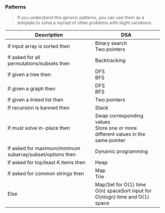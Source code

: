 ### Patterns
> If you understand this generic patterns, you can use them as a template to solve a myriad of other problems with slight variations.


| Description                                               | DSA                                                                                  |
|-----------------------------------------------------------|--------------------------------------------------------------------------------------|
| If input array is sorted then                             | Binary search<br/>Two pointers                                                       |
| If asked for all permutations/subsets then                | Backtracking                                                                         |
| If given a tree then                                      | DFS<br/>BFS                                                                          |
| If given a graph then                                     | DFS<br/>BFS                                                                          |
| If given a linked list then                               | Two pointers                                                                         |
| If recursion is banned then                               | Stack                                                                                |
| If must solve in-place then                               | Swap corresponding values<br/>Store one or more different values in the same pointer |
| If asked for maximum/minimum subarray/subset/options then | Dynamic programming                                                                  |
| If asked for top/least K items then                       | Heap                                                                                 |                                                             
| If asked for common strings then                          | Map<br/>Trie                                                                         |                                                                   
| Else                                                      | Map/Set for O(1) time<br/>O(n) spaceSort input for O(nlogn) time and O(1) space      |